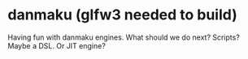 # danmaku (glfw3 needed to build)
Having fun with danmaku engines.
What should we do next?
Scripts? Maybe a DSL. Or JIT engine?

